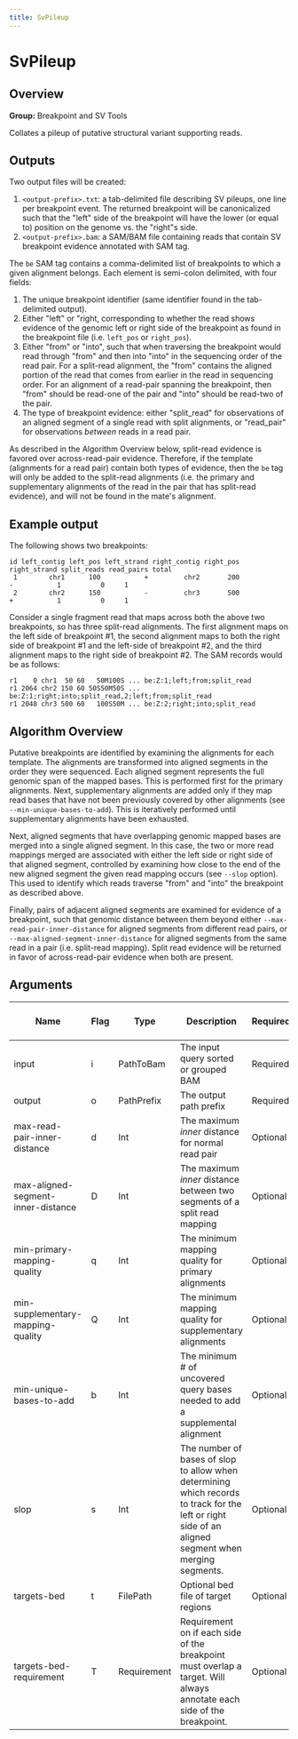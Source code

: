 ```yaml
---
title: SvPileup
---
```


# SvPileup

## Overview
**Group:** Breakpoint and SV Tools

Collates a pileup of putative structural variant supporting reads.

## Outputs

Two output files will be created:

1. `<output-prefix>.txt`: a tab-delimited file describing SV pileups, one line per breakpoint event.  The returned
   breakpoint will be canonicalized such that the "left" side of the breakpoint will have the lower (or equal to)
   position on the genome vs. the "right"s side.
2. `<output-prefix>.bam`: a SAM/BAM file containing reads that contain SV breakpoint evidence annotated with SAM
  tag.

The `be` SAM tag contains a comma-delimited list of breakpoints to which a given alignment belongs.  Each element is
semi-colon delimited, with four fields:

1. The unique breakpoint identifier (same identifier found in the tab-delimited output).
2. Either "left" or "right, corresponding to whether the read shows evidence of the genomic left or right side of
   the breakpoint as found in the breakpoint file (i.e. `left_pos` or `right_pos`).
3. Either "from" or "into", such that when traversing the breakpoint would read through "from" and then into
   "into" in the sequencing order of the read pair.  For a split-read alignment, the "from" contains the aligned
   portion of the read that comes from earlier in the read in sequencing order.  For an alignment of a read-pair
   spanning the breakpoint, then "from" should be read-one of the pair and "into" should be read-two of the pair.
4. The type of breakpoint evidence: either "split_read" for observations of an aligned segment of a single read
   with split alignments, or "read_pair" for observations _between_ reads in a read pair.

As described in the Algorithm Overview below, split-read evidence is favored over across-read-pair evidence.
Therefore, if the template (alignments for a read pair) contain both types of evidence, then the `be` tag
will only be added to the split-read alignments (i.e. the primary and supplementary alignments of the read
in the pair that has split-read evidence), and will not be found in the mate's alignment.

## Example output

The following shows two breakpoints:

```
id left_contig left_pos left_strand right_contig right_pos right_strand split_reads read_pairs total
 1        chr1      100           +         chr2       200            -           1          0     1
 2        chr2      150           -         chr3       500            +           1          0     1
```

Consider a single fragment read that maps across both the above two breakpoints, so has three split-read
alignments.  The first alignment maps on the left side of breakpoint #1, the second alignment maps to both the
right side of breakpoint #1 and the left-side of breakpoint #2, and the third alignment maps to the right side of
breakpoint #2. The SAM records would be as follows:

```
r1    0 chr1  50 60   50M100S ... be:Z:1;left;from;split_read
r1 2064 chr2 150 60 50S50M50S ... be:Z:1;right;into;split_read,2;left;from;split_read
r1 2048 chr3 500 60   100S50M ... be:Z:2;right;into;split_read
```

## Algorithm Overview

Putative breakpoints are identified by examining the alignments for each template. The alignments are transformed
into aligned segments in the order they were sequenced.  Each aligned segment represents the full genomic span of
the mapped bases.  This is performed first for the primary alignments.  Next, supplementary alignments are added
only if they map read bases that have not been previously covered by other alignments (see
`--min-unique-bases-to-add`).  This is iteratively performed until supplementary alignments have been exhausted.

Next, aligned segments that have overlapping genomic mapped bases are merged into a single aligned
segment.  In this case, the two or more read mappings merged are associated with either the left side or right
side of that aligned segment, controlled by examining how close to the end of the new aligned segment the given
read mapping occurs (see `--slop` option).  This used to identify which reads traverse "from" and "into" the
breakpoint as described above.

Finally, pairs of adjacent aligned segments are examined for evidence of a breakpoint, such that genomic distance
between them beyond either `--max-read-pair-inner-distance` for aligned segments from different read pairs, or
`--max-aligned-segment-inner-distance` for aligned segments from the same read in a pair (i.e. split-read mapping).
Split read evidence will be returned in favor of across-read-pair evidence when both are present.

## Arguments

|Name|Flag|Type|Description|Required?|Max # of Values|Default Value(s)|
|----|----|----|-----------|---------|---------------|----------------|
|input|i|PathToBam|The input query sorted or grouped BAM|Required|1||
|output|o|PathPrefix|The output path prefix|Required|1||
|max-read-pair-inner-distance|d|Int|The maximum _inner_ distance for normal read pair|Optional|1|1000|
|max-aligned-segment-inner-distance|D|Int|The maximum _inner_ distance between two segments of a split read mapping|Optional|1|100|
|min-primary-mapping-quality|q|Int|The minimum mapping quality for primary alignments|Optional|1|30|
|min-supplementary-mapping-quality|Q|Int|The minimum mapping quality for supplementary alignments|Optional|1|18|
|min-unique-bases-to-add|b|Int|The minimum # of uncovered query bases needed to add a supplemental alignment|Optional|1|20|
|slop|s|Int|The number of bases of slop to allow when determining which records to track for the left or right side of an aligned segment when merging segments.|Optional|1|5|
|targets-bed|t|FilePath|Optional bed file of target regions|Optional|1||
|targets-bed-requirement|T|Requirement|Requirement on if each side of the breakpoint must overlap a target.  Will always annotate each side of the breakpoint.|Optional|1|AnnotateOnly|


